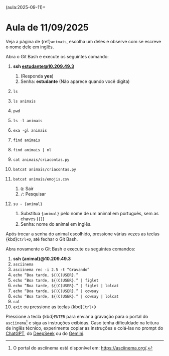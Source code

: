 (aula:2025-09-11)=

# Aula de 11/09/2025

Veja a página de {ref}`animais`, escolha um deles e observe com se escreve o nome dele em inglẽs.

Abra o Git Bash e execute os seguintes comando:

1. **ssh estudante@10.209.49.3**
   1. (Responda **yes**)  
   2. Senha: **estudante** (Não aparece quando você digita)

2. `ls`
3. `ls animais`
4. `pwd`
5. `ls -l animais`
6. `exa -gl animais`
7. `find animais`
8. `find animais | nl`
9.  `cat animais/criacontas.py`
10. `batcat animais/criacontas.py`
11. `batcat animais/emojis.csv`
    1. `Q`: Sair
    2. `/`: Pesquisar
12. `su - {animal}`
    1. Substitua `{animal}` pelo nome de um animal em português, sem as chaves (`{}`)
    2. Senha: nome do animal em inglês.

Após trocar a senha do animal escolhido, pressione várias vezes as teclas {kbd}`Ctrl+D`, até fechar o Git Bash.

Abra novamente o Git Bash e execute os seguintes comandos:

1. **ssh {animal}@10.209.49.3**  
2. `asciinema  `
3. `asciinema rec -i 2.5 -t “Gravando”  `
4. `echo “Boa tarde, ${(C)USER}.”  `
5. `echo “Boa tarde, ${(C)USER}.” | figlet  `
6. `echo “Boa tarde, ${(C)USER}.” | figlet | lolcat  `
7. `echo “Boa tarde, ${(C)USER}.” | cowsay`
8. `echo “Boa tarde, ${(C)USER}.” | cowsay | lolcat`
9. `cal`
10. `exit` ou pressione as teclas {kbd}`Ctrl+D`

Pressione a tecla {kbd}`ENTER` para enviar a gravação para o portal do `asciinema`[^1] e siga as instruções exibidas. Caso tenha dificuldade na leitura de inglês técnico, experimente copiar as instruções e colá-las no prompt do [ChatGPT](https://chatgpt.com/), do [DeepSeek](https://chat.deepseek.com/) ou do [Gemini](https://gemini.google.com/).


[^1]: O portal do asciinema está disponível em: <https://asciinema.org/>.